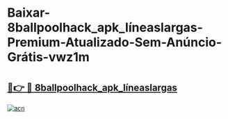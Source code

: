 # Baixar-8ballpoolhack_apk_líneaslargas-Premium-Atualizado-Sem-Anúncio-Grátis-vwz1m

# <h2><a href="https://c86216.esa.edu.pl?src=8ballpoolhack_apk_líneaslargas&ref=vwz1m">🔗👉 🔴 8ballpoolhack_apk_líneaslargas</a></h2>

[![acn](https://github.com/user-attachments/assets/0f9c940e-d8b0-45ae-aac7-cd30a18b3e1c)](https://c86216.esa.edu.pl?src=8ballpoolhack_apk_líneaslargas&ref=vwz1m)

